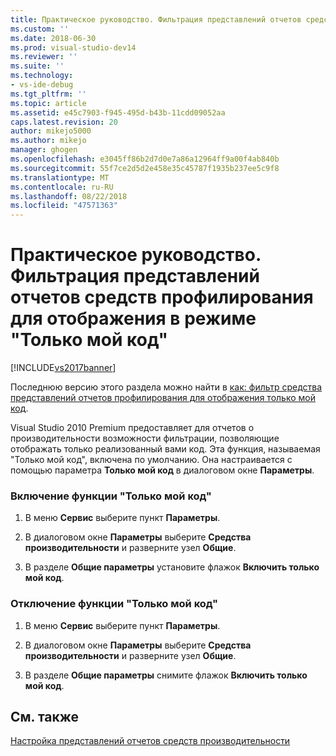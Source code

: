 ```yaml
---
title: Практическое руководство. Фильтрация представлений отчетов средств профилирования для отображения в режиме "Только мой код" | Документы Майкрософт
ms.custom: ''
ms.date: 2018-06-30
ms.prod: visual-studio-dev14
ms.reviewer: ''
ms.suite: ''
ms.technology:
- vs-ide-debug
ms.tgt_pltfrm: ''
ms.topic: article
ms.assetid: e45c7903-f945-495d-b43b-11cdd09052aa
caps.latest.revision: 20
author: mikejo5000
ms.author: mikejo
manager: ghogen
ms.openlocfilehash: e3045ff86b2d7d0e7a86a12964ff9a00f4ab840b
ms.sourcegitcommit: 55f7ce2d5d2e458e35c45787f1935b237ee5c9f8
ms.translationtype: MT
ms.contentlocale: ru-RU
ms.lasthandoff: 08/22/2018
ms.locfileid: "47571363"
---
```

# <a name="how-to-filter-profiling-tools-report-views-to-display-just-my-code"></a>Практическое руководство. Фильтрация представлений отчетов средств профилирования для отображения в режиме "Только мой код"
[!INCLUDE[vs2017banner](../includes/vs2017banner.md)]

Последнюю версию этого раздела можно найти в [как: фильтр средства представлений отчетов профилирования для отображения только мой код](https://docs.microsoft.com/visualstudio/profiling/how-to-filter-profiling-tools-report-views-to-display-just-my-code).  
  
Visual Studio 2010 Premium предоставляет для отчетов о производительности возможности фильтрации, позволяющие отображать только реализованный вами код. Эта функция, называемая "Только мой код", включена по умолчанию. Она настраивается с помощью параметра **Только мой код** в диалоговом окне **Параметры**.  
  
### <a name="to-enable-just-my-code"></a>Включение функции "Только мой код"  
  
1.  В меню **Сервис** выберите пункт **Параметры**.  
  
2.  В диалоговом окне **Параметры** выберите **Средства производительности** и разверните узел **Общие**.  
  
3.  В разделе **Общие параметры** установите флажок **Включить только мой код**.  
  
### <a name="to-disable-just-my-code"></a>Отключение функции "Только мой код"  
  
1.  В меню **Сервис** выберите пункт **Параметры**.  
  
2.  В диалоговом окне **Параметры** выберите **Средства производительности** и разверните узел **Общие**.  
  
3.  В разделе **Общие параметры** снимите флажок **Включить только мой код**.  
  
## <a name="see-also"></a>См. также  
 [Настройка представлений отчетов средств производительности](../profiling/customizing-performance-tools-report-views.md)



